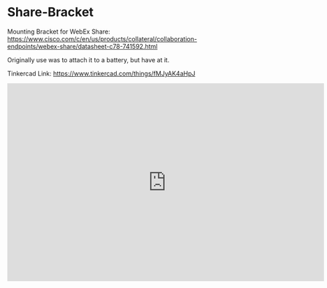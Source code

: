 # Share-Bracket
Mounting Bracket for WebEx Share:
https://www.cisco.com/c/en/us/products/collateral/collaboration-endpoints/webex-share/datasheet-c78-741592.html

Originally use was to attach it to a battery, but have at it.

Tinkercad Link: https://www.tinkercad.com/things/fMJyAK4aHpJ

<iframe width="725" height="453" src="https://www.tinkercad.com/embed/fMJyAK4aHpJ?editbtn=1" frameborder="0" marginwidth="0" marginheight="0" scrolling="no"></iframe>
